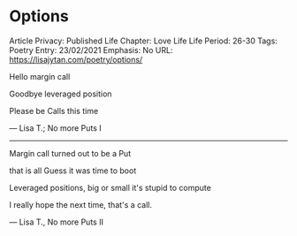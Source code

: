 # Options

Article Privacy: Published
Life Chapter: Love Life
Life Period: 26-30
Tags: Poetry
Entry: 23/02/2021
Emphasis: No
URL: https://lisajytan.com/poetry/options/

Hello margin call

Goodbye leveraged position 

Please be Calls this time

— Lisa T.; No more Puts I

---

Margin call
turned out to be a Put

that is all
Guess it was time to boot

Leveraged positions, big or small 
it's stupid to compute

I really hope the next time, that's a call. 

— Lisa T., No more Puts II